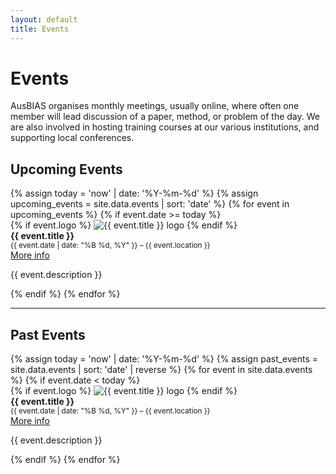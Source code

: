 ```yaml
---
layout: default
title: Events
---
```

# Events

AusBIAS organises monthly meetings, usually online, where often one member will lead discussion of a paper, method, or problem of the day. We are also involved in hosting training courses at our various institutions, and supporting local conferences.

<h2>Upcoming Events</h2>

<div class="events-list">
  {% assign today = 'now' | date: '%Y-%m-%d' %}
  {% assign upcoming_events = site.data.events | sort: 'date' %}
  {% for event in upcoming_events %}
    {% if event.date >= today %}
      <div class="event-item">
        <div class="event-logo">
        {% if event.logo %}
            <img src="{{ event.logo | relative_url }}" alt="{{ event.title }} logo">
        {% endif %}
        </div>
        <div class="event-info">
          <strong>{{ event.title }}</strong><br>
          <small>{{ event.date | date: "%B %d, %Y" }} – {{ event.location }}</small><br>
          <a href="{{ event.url }}" target="_blank">More info</a>
          <p>{{ event.description }}</p>
        </div>
      </div>
    {% endif %}
  {% endfor %}
</div>

<hr class="section-divider">
<h2>Past Events</h2>

<div class="events-list">
  {% assign today = 'now' | date: '%Y-%m-%d' %}
  {% assign past_events = site.data.events | sort: 'date' | reverse %}
  {% for event in site.data.events %}
    {% if event.date < today %}
    <div class="event-item">
        <div class="event-logo">
        {% if event.logo %}
            <img src="{{ event.logo | relative_url }}" alt="{{ event.title }} logo">          
        {% endif %}
        </div>
        <div class="event-info">
          <strong>{{ event.title }}</strong><br>
          <small>{{ event.date | date: "%B %d, %Y" }} – {{ event.location }}</small><br>
          <a href="{{ event.url }}" target="_blank">More info</a>
          <p>{{ event.description }}</p>
        </div>
      </div>
  {% endif %}
{% endfor %}
</div>
